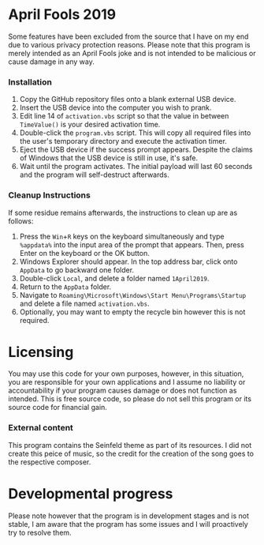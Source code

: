 # April Fools 2019
Some features have been excluded from the source that I have on my end due to various privacy protection reasons. Please note
that this program is merely intended as an April Fools joke and is not intended to be malicious or cause damage in any way.

### Installation
1. Copy the GitHub repository files onto a blank external USB device.
2. Insert the USB device into the computer you wish to prank.
3. Edit line 14 of `activation.vbs` script so that the value in between `TimeValue()` is your desired activation time.
4. Double-click the `program.vbs` script. This will copy all required files into the user's temporary directory and execute
the activation timer.
5. Eject the USB device if the success prompt appears. Despite the claims of Windows that the USB device is still in use, it's safe.
6. Wait until the program activates. The initial payload will last 60 seconds and the program will self-destruct afterwards.

### Cleanup Instructions
If some residue remains afterwards, the instructions to clean up are as follows:
1. Press the `Win`+`R` keys on the keyboard simultaneously and type `%appdata%` into the input area of the prompt that appears. Then,
press Enter on the keyboard or the OK button.
2. Windows Explorer should appear. In the top address bar, click onto `AppData` to go backward one folder.
3. Double-click `Local`, and delete a folder named `1April2019`.
4. Return to the `AppData` folder.
5. Navigate to `Roaming\Microsoft\Windows\Start Menu\Programs\Startup` and delete a file named `activation.vbs`.
6. Optionally, you may want to empty the recycle bin however this is not required.

# Licensing
You may use this code for your own purposes, however, in this situation, you are responsible for your own applications and I assume
no liability or accountability if your program causes damage or does not function as intended. This is free source code, so please
do not sell this program or its source code for financial gain.

### External content
This program contains the Seinfeld theme as part of its resources. I did not create this peice of music, so the credit for the creation
of the song goes to the respective composer.

# Developmental progress
Please note however that the program is in development stages and is not stable, I am aware that the program has some issues and I will
proactively try to resolve them.
